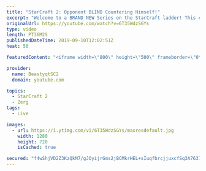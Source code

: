 ```yaml
---
title: "StarCraft 2: Opponent BLIND Countering Himself!"
excerpt: "Welcome to a BRAND NEW Series on the StarCraft ladder! This challenege is called \"Infestors to GM,\" where I play Mass Infestors and try to get to Grandmaster! I am allowing myself to make Queens as well, but other than that, the gameplan is INFESTORS!!!  Also, I will soon begin to make videos featuring"
originalUrl: https://youtube.com/watch?v=6T35WdzSGYs
type: video
length: PT36M2S
publishedDateTime: 2019-09-10T12:02:51Z
heat: 50

featuredContent: "<iframe width=\"800\" height=\"500\" frameborder=\"0\" src=\"https://www.youtube.com/embed/6T35WdzSGYs\" allow=\"accelerometer; autoplay; encrypted-media; gyroscope; picture-in-picture\" allowfullscreen></iframe>"

provider:
  name: BeastyqtSC2
  domain: youtube.com

topics:
  - StarCraft 2
  - Zerg
tags:
  - Live

images:
  - url: https://i.ytimg.com/vi/6T35WdzSGYs/maxresdefault.jpg
    width: 1280
    height: 720
    isCached: true

secured: "f4wShjVD2Z3KzQkM7/gJOyijrGms2jBCMkrHEL+sIuqfbrcjjuxcfSq3A7637QL9YfD+fO5hxXwGpxwfYi4F0WJWUozzLvI8TFMYTvaUCR/F1LFmfUbhY/iw20TJI4a8g3RPZPTI/9+hxGe/u/vOTbe8VPQOxBJkrKUAA1KYDhrru4a+Oj7etaxOkPe4a0FNqL4TBXm/yxguu7Fu2DfLLb40xA9ZXUUjcWRwElP72I6JX2FbF6HopanA/lKhDNsL+NLHG6iRl1p609JloO6GbkTOfwrUELDCiDMT0Uc3NLATDhyKpk63J5Q8YSPTDXDx8EhdNqXD1Cy/iz/KaIZUU81rR+e79Pac1YA9kSsrGC1p51PmjFtOwxPY8aWiZzeGd4m5cx/HvOsq3pQNqE6vtgjqj//P3AmbaDq1rSrZum8=;gVLB8Ky5QGUfgUvfDNpnwA=="
---
```


